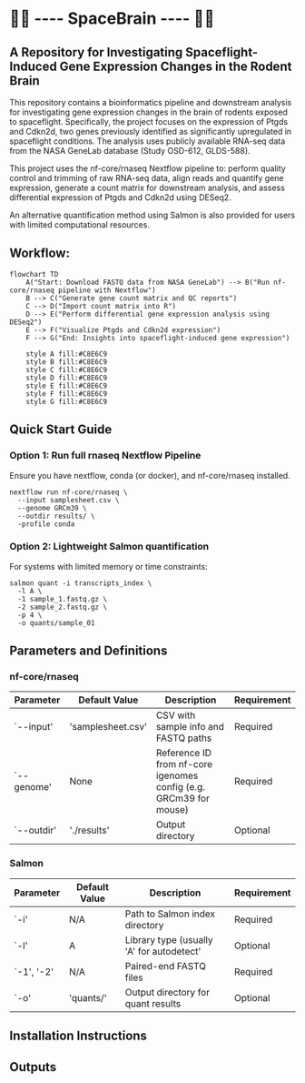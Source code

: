 # 🚀🧠 ---- SpaceBrain ---- 🧠🚀

## A Repository for Investigating Spaceflight-Induced Gene Expression Changes in the Rodent Brain

This repository contains a bioinformatics pipeline and downstream analysis for investigating gene expression changes in the brain of rodents exposed to spaceflight. Specifically, the project focuses on the expression of Ptgds and Cdkn2d, two genes previously identified as significantly upregulated in spaceflight conditions. The analysis uses publicly available RNA-seq data from the NASA GeneLab database (Study OSD-612, GLDS-588).

This project uses the nf-core/rnaseq Nextflow pipeline to: perform quality control and trimming of raw RNA-seq data, align reads and quantify gene expression, generate a count matrix for downstream analysis, and assess differential expression of Ptgds and Cdkn2d using DESeq2. 

An alternative quantification method using Salmon is also provided for users with limited computational resources.

## Workflow:

```mermaid
flowchart TD
    A("Start: Download FASTQ data from NASA GeneLab") --> B("Run nf-core/rnaseq pipeline with Nextflow")
    B --> C("Generate gene count matrix and QC reports")
    C --> D("Import count matrix into R")
    D --> E("Perform differential gene expression analysis using DESeq2")
    E --> F("Visualize Ptgds and Cdkn2d expression")
    F --> G("End: Insights into spaceflight-induced gene expression")

    style A fill:#C8E6C9
    style B fill:#C8E6C9
    style C fill:#C8E6C9
    style D fill:#C8E6C9
    style E fill:#C8E6C9
    style F fill:#C8E6C9
    style G fill:#C8E6C9
  ```
## Quick Start Guide
### Option 1: Run full rnaseq Nextflow Pipeline
Ensure you have nextflow, conda (or docker), and nf-core/rnaseq installed.
```
nextflow run nf-core/rnaseq \
  --input samplesheet.csv \
  --genome GRCm39 \
  --outdir results/ \
  -profile conda
```
### Option 2: Lightweight Salmon quantification
For systems with limited memory or time constraints:
```
salmon quant -i transcripts_index \
  -l A \
  -1 sample_1.fastq.gz \
  -2 sample_2.fastq.gz \
  -p 4 \
  -o quants/sample_01
```
## Parameters and Definitions

### nf-core/rnaseq

| Parameter | Default Value | Description | Requirement |
|------------|---------|---------|--------------|
| `--input'   | 'samplesheet.csv'  | CSV with sample info and FASTQ paths | Required |
| `--genome'  | None    | Reference ID from nf-core igenomes config (e.g. GRCm39 for mouse) | Required |
| `--outdir' | './results' | Output directory | Optional |

### Salmon

| Parameter | Default Value | Description | Requirement |
|------------|---------|---------|--------------|
| `-i'   | N/A  | Path to Salmon index directory | Required |
| `-l'  | A    | Library type (usually 'A' for autodetect' | Optional |
| `-1', '-2' | N/A | Paired-end FASTQ files | Required |
| `-o' | 'quants/' | Output directory for quant results | Optional |

## Installation Instructions

## Outputs
